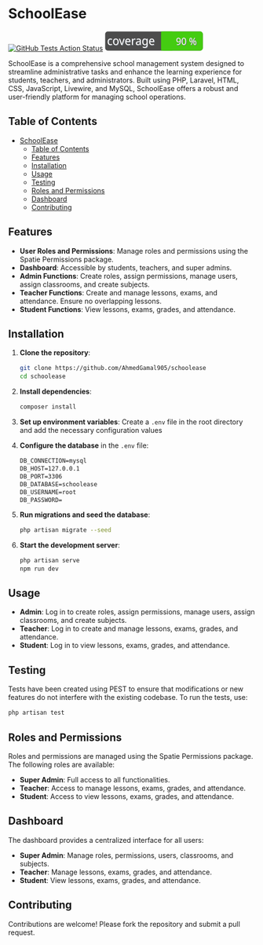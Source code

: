 # SchoolEase

[![GitHub Tests Action Status](https://img.shields.io/github/actions/workflow/status/AhmedGamal905/schoolease/tests.yml?branch=main)](https://github.com/AhmedGamal905/schoolease/actions?query=workflow%3Atests+branch%3Amain)
![Test Coverage](https://raw.githubusercontent.com/AhmedGamal905/schoolease/main/badge-coverage.svg)

SchoolEase is a comprehensive school management system designed to streamline administrative tasks and enhance the learning experience for students, teachers, and administrators. Built using PHP, Laravel, HTML, CSS, JavaScript, Livewire, and MySQL, SchoolEase offers a robust and user-friendly platform for managing school operations.

## Table of Contents
- [SchoolEase](#schoolease)
  - [Table of Contents](#table-of-contents)
  - [Features](#features)
  - [Installation](#installation)
  - [Usage](#usage)
  - [Testing](#testing)
  - [Roles and Permissions](#roles-and-permissions)
  - [Dashboard](#dashboard)
  - [Contributing](#contributing)

## Features
- **User Roles and Permissions**: Manage roles and permissions using the Spatie Permissions package.
- **Dashboard**: Accessible by students, teachers, and super admins.
- **Admin Functions**: Create roles, assign permissions, manage users, assign classrooms, and create subjects.
- **Teacher Functions**: Create and manage lessons, exams, and attendance. Ensure no overlapping lessons.
- **Student Functions**: View lessons, exams, grades, and attendance.

## Installation
1. **Clone the repository**:
    ```bash
    git clone https://github.com/AhmedGamal905/schoolease
    cd schoolease
    ```

2. **Install dependencies**:
    ```bash
    composer install
    ```

3. **Set up environment variables**:
  Create a `.env` file in the root directory and add the necessary configuration values

4. **Configure the database** in the `.env` file:
    ```env
    DB_CONNECTION=mysql
    DB_HOST=127.0.0.1
    DB_PORT=3306
    DB_DATABASE=schoolease
    DB_USERNAME=root
    DB_PASSWORD=
    ```

5. **Run migrations and seed the database**:
    ```bash
    php artisan migrate --seed
    ```

6. **Start the development server**:
    ```bash
    php artisan serve
    npm run dev
    ```

## Usage
- **Admin**: Log in to create roles, assign permissions, manage users, assign classrooms, and create subjects.
- **Teacher**: Log in to create and manage lessons, exams, grades, and attendance.
- **Student**: Log in to view lessons, exams, grades, and attendance.

## Testing
Tests have been created using PEST to ensure that modifications or new features do not interfere with the existing codebase. To run the tests, use:
```bash
php artisan test
```

## Roles and Permissions
Roles and permissions are managed using the Spatie Permissions package. The following roles are available:
- **Super Admin**: Full access to all functionalities.
- **Teacher**: Access to manage lessons, exams, grades, and attendance.
- **Student**: Access to view lessons, exams, grades, and attendance.

## Dashboard
The dashboard provides a centralized interface for all users:
- **Super Admin**: Manage roles, permissions, users, classrooms, and subjects.
- **Teacher**: Manage lessons, exams, grades, and attendance.
- **Student**: View lessons, exams, grades, and attendance.

## Contributing
Contributions are welcome! Please fork the repository and submit a pull request.